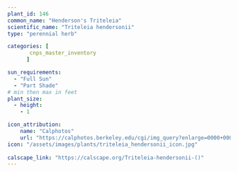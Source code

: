 ```yaml
---
plant_id: 146 
common_name: "Henderson's Triteleia"
scientific_name: "Triteleia hendersonii"
type: "perennial herb"

categories: [
       cnps_master_inventory
      ]

sun_requirements:
  - "Full Sun"
  - "Part Shade"
# min then max in feet
plant_size:
  - height: 
    - 1 

icon_attribution: 
    name: "Calphotos"
    url: "https://calphotos.berkeley.edu/cgi/img_query?enlarge=0000+0000+0900+0081"
icon: "/assets/images/plants/triteleia_hendersonii_icon.jpg"
 
calscape_link: "https://calscape.org/Triteleia-hendersonii-()"
---
```









